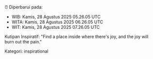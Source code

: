 ⏰ Diperbarui pada:
- WIB: Kamis, 28 Agustus 2025 05.26.05 UTC
- WITA: Kamis, 28 Agustus 2025 06.26.05 UTC
- WIT: Kamis, 28 Agustus 2025 07.26.05 UTC

Kutipan Inspiratif:
"Find a place inside where there's joy, and the joy will burn out the pain."


Kategori: inspirational

